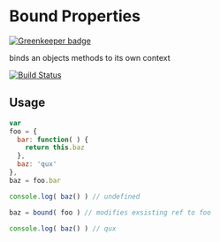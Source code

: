 # Bound Properties

[![Greenkeeper badge](https://badges.greenkeeper.io/jcblw/bound-properties.svg)](https://greenkeeper.io/)

binds an objects methods to its own context

[![Build Status](https://travis-ci.org/jcblw/bound-properties.svg?branch=master)](https://travis-ci.org/jcblw/bound-properties)

## Usage

```javascript
var 
foo = { 
  bar: function( ) {
    return this.baz
  },
  baz: 'qux'
},
baz = foo.bar

console.log( baz() ) // undefined

baz = bound( foo ) // modifies exsisting ref to foo

console.log( baz() ) // qux
```
